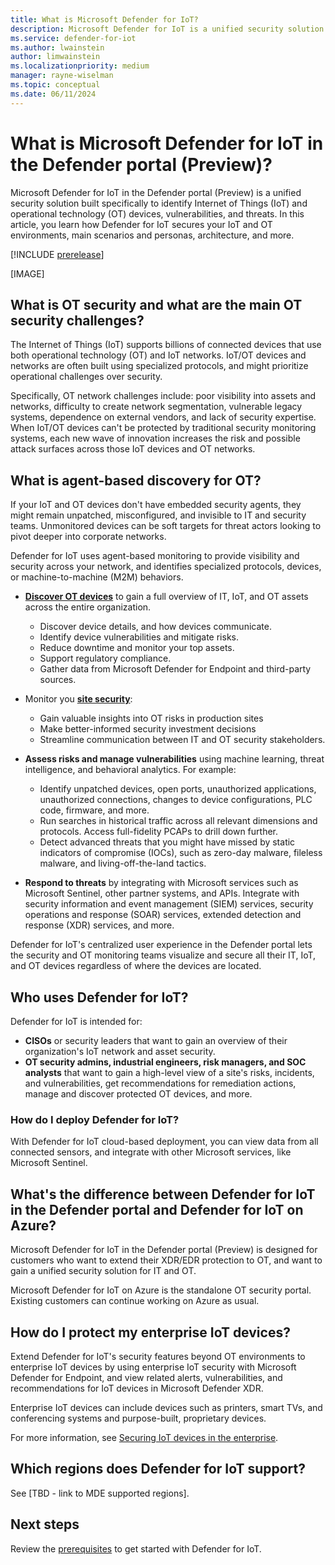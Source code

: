 ```yaml
---
title: What is Microsoft Defender for IoT?
description: Microsoft Defender for IoT is a unified security solution built specifically to identify IoT and OT devices, vulnerabilities, and threats.
ms.service: defender-for-iot
ms.author: lwainstein
author: limwainstein
ms.localizationpriority: medium
manager: rayne-wiselman
ms.topic: conceptual
ms.date: 06/11/2024
---
```


# What is Microsoft Defender for IoT in the Defender portal (Preview)?

Microsoft Defender for IoT in the Defender portal (Preview) is a unified security solution built specifically to identify Internet of Things (IoT) and operational technology (OT) devices, vulnerabilities, and threats. In this article, you learn how Defender for IoT secures your IoT and OT environments, main scenarios and personas, architecture, and more.

[!INCLUDE [prerelease](../includes//prerelease.md)]

[IMAGE]

## What is OT security and what are the main OT security challenges?

The Internet of Things (IoT) supports billions of connected devices that use both operational technology (OT) and IoT networks. IoT/OT devices and networks are often built using specialized protocols, and might prioritize operational challenges over security.

Specifically, OT network challenges include: poor visibility into assets and networks, difficulty to create network segmentation, vulnerable legacy systems, dependence on external vendors, and lack of security expertise. When IoT/OT devices can't be protected by traditional security monitoring systems, each new wave of innovation increases the risk and possible attack surfaces across those IoT devices and OT networks.

## What is agent-based discovery for OT?

If your IoT and OT devices don't have embedded security agents, they might remain unpatched, misconfigured, and invisible to IT and security teams. Unmonitored devices can be soft targets for threat actors looking to pivot deeper into corporate networks.

Defender for IoT uses agent-based monitoring to provide visibility and security across your network, and identifies specialized protocols, devices, or machine-to-machine (M2M) behaviors.

- **[**Discover OT devices**](manage-devices-inventory.md)** to gain a full overview of IT, IoT, and OT assets across the entire organization.
 
    - Discover device details, and how devices communicate.
    - Identify device vulnerabilities and mitigate risks.
    - Reduce downtime and monitor your top assets.
    - Support regulatory compliance.​
    - Gather data from Microsoft Defender for Endpoint and third-party sources.

- Monitor you [**site security**](site-security-overview.md): 

    - Gain valuable insights into OT risks in production sites
    - Make better-informed security investment decisions​
    - Streamline communication between IT and OT security stakeholders​.

- **Assess risks and manage vulnerabilities** using machine learning, threat intelligence, and behavioral analytics. For example:

    - Identify unpatched devices, open ports, unauthorized applications, unauthorized connections, changes to device configurations, PLC code, firmware, and more.
    - Run searches in historical traffic across all relevant dimensions and protocols. Access full-fidelity PCAPs to drill down further.
    - Detect advanced threats that you might have missed by static indicators of compromise (IOCs), such as zero-day malware, fileless malware, and living-off-the-land tactics.

- **Respond to threats** by integrating with Microsoft services such as Microsoft Sentinel, other partner systems, and APIs. Integrate with security information and event management (SIEM) services, security operations and response (SOAR) services, extended detection and response (XDR) services, and more.

Defender for IoT's centralized user experience in the Defender portal lets the security and OT monitoring teams visualize and secure all their IT, IoT, and OT devices regardless of where the devices are located.

## Who uses Defender for IoT?

Defender for IoT is intended for:

- **CISOs** or security leaders that want to gain an overview of their organization's IoT network and asset security.
- **OT security admins, industrial engineers, risk managers, and SOC analysts​** that want to gain a high-level view of a site's risks, incidents, and vulnerabilities, get recommendations for remediation actions, manage and discover protected OT devices, and more.

### How do I deploy Defender for IoT?

With Defender for IoT cloud-based deployment, you can view data from all connected sensors, and integrate with other Microsoft services, like Microsoft Sentinel.

## What's the difference between Defender for IoT in the Defender portal and Defender for IoT on Azure?

Microsoft Defender for IoT in the Defender portal (Preview) is designed for customers who want to extend their XDR/EDR protection to OT, and want to gain a unified security solution for IT and OT.

Microsoft Defender for IoT on Azure is the standalone OT security portal. Existing customers can continue working on Azure as usual.

## How do I protect my enterprise IoT devices?

Extend Defender for IoT's security features beyond OT environments to enterprise IoT devices by using enterprise IoT security with Microsoft Defender for Endpoint, and view related alerts, vulnerabilities, and recommendations for IoT devices in Microsoft Defender XDR.

Enterprise IoT devices can include devices such as printers, smart TVs, and conferencing systems and purpose-built, proprietary devices.

For more information, see [Securing IoT devices in the enterprise](/azure/defender-for-iot/organizations/eiot-sensor).

## Which regions does Defender for IoT support?

See [TBD - link to MDE supported regions].

## Next steps

Review the [prerequisites](prerequisites.md) to get started with Defender for IoT.
